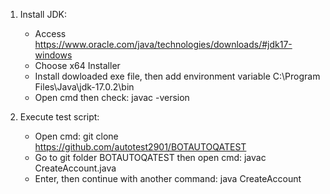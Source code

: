 1. Install JDK: 
	- Access https://www.oracle.com/java/technologies/downloads/#jdk17-windows
	- Choose x64 Installer
	- Install dowloaded exe file, then add environment variable C:\Program Files\Java\jdk-17.0.2\bin
	- Open cmd then check: javac -version

2. Execute test script:
	- Open cmd: git clone https://github.com/autotest2901/BOTAUTOQATEST
	- Go to git folder BOTAUTOQATEST then open cmd: javac CreateAccount.java
	- Enter, then continue with another command: java CreateAccount
